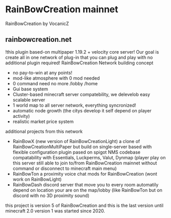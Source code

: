 # RainBowCreation mainnet
RainBowCreation by VocanicZ

## rainbowcreation.net

!this plugin based-on multipaper 1.19.2 + velocity core server!
Our goal is create all in one network of plug-in that you can plug and play with no additional plugin required!
RainBowCreation Network building concept
- no pay-to-win at any points!
- mod-like atmosphere with 0 mod needed
- 0 command need no more /lobby /home
- Gui base system
- Cluster-based minecraft server compatebility, we delevelob easy scalable server
- 1 world map to all server network, everything syncronized!
- automatic node growth (the citys develop it self depend on player activity)
- realistic market price system

additional projects from this network
- RainBowX (new version of RainBowCreationLight)
  a clone of RainBowCreationMultiPaper but build on single-server based with flexible configuration
  plugin pased on spigot NMS codebase
  compatability with Essentials, Luckperms, Valut, Dynmap
  (player play on this server still able to join to/from RainBowCreation mainnet without command or disconnect to minecraft main menu)
- RainBowTon 
  a proximity voice chat mods for RainBowCreation
  (wont work on RainBowLight)
- RainBowDash 
  discord server that move you to every room automatily depend on location your are on the map/lobby
  (like RainBowTon but on discord with no 3D proximity sound)
 
this project is version 5 of RainBowCreation and this is the last version until minecraft 2.0
version 1 was started since 2020.
